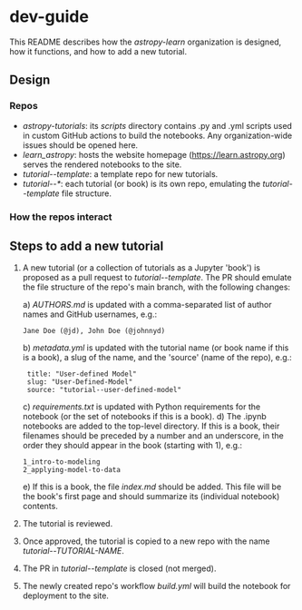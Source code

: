 # dev-guide

This README describes how the _astropy-learn_ organization is designed, how it functions, and how to add a new tutorial.

## Design
### Repos
- _astropy-tutorials_: its _scripts_ directory contains .py and .yml scripts used in custom GitHub actions to build the notebooks. Any organization-wide issues should be opened here.
- _learn_astropy_: hosts the website homepage (https://learn.astropy.org) serves the rendered notebooks to the site.
- _tutorial--template_: a template repo for new tutorials. 
- _tutorial--*_: each tutorial (or book) is its own repo, emulating the _tutorial--template_ file structure. 

### How the repos interact

## Steps to add a new tutorial
1) A new tutorial (or a collection of tutorials as a Jupyter 'book') is proposed as a pull request to _tutorial--template_. The PR should emulate the file structure of the repo's main branch, with the following changes:

   a)  _AUTHORS.md_ is updated with a comma-separated list of author names and GitHub usernames, e.g.:
     ```
     Jane Doe (@jd), John Doe (@johnnyd)
     ```
   b)  _metadata.yml_ is updated with the tutorial name (or book name if this is a book), a slug of the name, and the 'source' (name of the repo), e.g.:
     ```
      title: "User-defined Model"
      slug: "User-Defined-Model"
      source: "tutorial--user-defined-model"
     ```
   c)  _requirements.txt_ is updated with Python requirements for the notebook (or the set of notebooks if this is a book).
   d)  The .ipynb notebooks are added to the top-level directory. If this is a book, their filenames should be preceded by a number and an underscore, in the order they should appear in the book (starting with 1), e.g.:
     ```
     1_intro-to-modeling
     2_applying-model-to-data
     ```
   e)  If this is a book, the file _index.md_ should be added. This file will be the book's first page and should summarize its (individual notebook) contents.
   
3) The tutorial is reviewed.
   
4) Once approved, the tutorial is copied to a new repo with the name _tutorial--TUTORIAL-NAME_.
   
5) The PR in _tutorial--template_ is closed (not merged).

6) The newly created repo's workflow _build.yml_ will build the notebook for deployment to the site.
